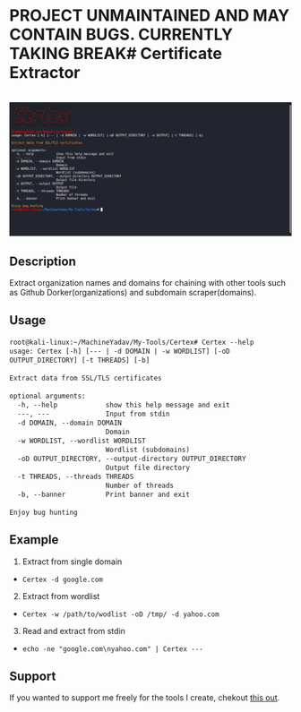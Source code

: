 # PROJECT UNMAINTAINED AND MAY CONTAIN BUGS. CURRENTLY TAKING BREAK# Certificate Extractor
&nbsp;&nbsp;&nbsp;&nbsp;&nbsp;&nbsp;&nbsp;&nbsp;&nbsp;&nbsp;&nbsp;&nbsp;&nbsp;&nbsp;&nbsp;&nbsp;&nbsp;&nbsp;&nbsp;&nbsp;&nbsp;&nbsp;&nbsp;&nbsp;&nbsp;&nbsp;&nbsp;&nbsp;&nbsp;&nbsp;&nbsp;&nbsp;&nbsp;&nbsp;&nbsp;&nbsp;&nbsp;&nbsp;&nbsp;&nbsp;&nbsp;&nbsp;&nbsp;&nbsp;&nbsp;&nbsp;&nbsp;&nbsp;&nbsp;&nbsp;&nbsp;&nbsp;&nbsp;&nbsp;&nbsp;&nbsp;&nbsp;&nbsp;&nbsp;&nbsp;![Certex](lib/CERTEX.png)

## Description
Extract organization names and domains for chaining with other tools such as Github Dorker(organizations) and subdomain scraper(domains).

## Usage
```
root@kali-linux:~/MachineYadav/My-Tools/Certex# Certex --help
usage: Certex [-h] [--- | -d DOMAIN | -w WORDLIST] [-oD OUTPUT_DIRECTORY] [-t THREADS] [-b]

Extract data from SSL/TLS certificates

optional arguments:
  -h, --help            show this help message and exit
  ---, ---              Input from stdin
  -d DOMAIN, --domain DOMAIN
                        Domain
  -w WORDLIST, --wordlist WORDLIST
                        Wordlist (subdomains)
  -oD OUTPUT_DIRECTORY, --output-directory OUTPUT_DIRECTORY
                        Output file directory
  -t THREADS, --threads THREADS
                        Number of threads
  -b, --banner          Print banner and exit

Enjoy bug hunting
```

## Example
1. Extract from single domain 
* `Certex -d google.com`
2. Extract from wordlist
* `Certex -w /path/to/wodlist -oD /tmp/ -d yahoo.com`
3. Read and extract from stdin
* `echo -ne "google.com\nyahoo.com" | Certex ---`

## Support
If you wanted to support me freely for the tools I create, chekout [this out](https://github.com/machinexa2/machinexa2/blob/master/SUPPORT.md).

